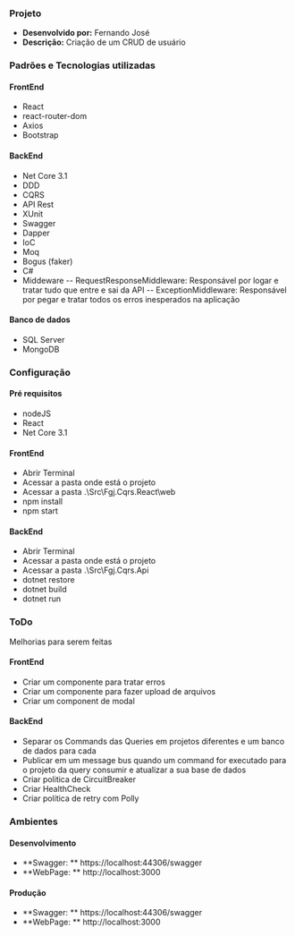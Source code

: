 ### Projeto
- **Desenvolvido por:** Fernando José
- **Descrição:**
Criação de um CRUD de usuário

### Padrões e Tecnologias utilizadas
#### FrontEnd
- React
- react-router-dom
- Axios
- Bootstrap

#### BackEnd
- Net Core 3.1
- DDD
- CQRS
- API Rest
- XUnit
- Swagger
- Dapper
- IoC
- Moq
- Bogus (faker)
- C#
- Middeware
-- RequestResponseMiddleware: Responsável por logar e tratar tudo que entre e sai da API
-- ExceptionMiddleware: Responsável por pegar e tratar todos os erros inesperados na aplicação

#### Banco de dados
- SQL Server
- MongoDB

### Configuração

#### Pré requisitos
- nodeJS
- React
- Net Core 3.1

#### FrontEnd
- Abrir Terminal
- Acessar a pasta onde está o projeto
- Acessar a pasta .\Src\Fgj.Cqrs.React\web
- npm install
- npm start

#### BackEnd
- Abrir Terminal
- Acessar a pasta onde está o projeto
- Acessar a pasta .\Src\Fgj.Cqrs.Api
- dotnet restore
- dotnet build
- dotnet run

### ToDo
Melhorias para serem feitas 

#### FrontEnd
- Criar um componente para tratar erros
- Criar um componente para fazer upload de arquivos
- Criar um component de modal

#### BackEnd
- Separar os Commands das Queries em projetos diferentes e um banco de dados para cada
- Publicar em um message bus quando um command for executado para o projeto da query consumir e atualizar a sua base de dados
- Criar politica de CircuitBreaker
- Criar HealthCheck
- Criar política de retry com Polly

### Ambientes

#### Desenvolvimento
- **Swagger: ** https://localhost:44306/swagger
- **WebPage: ** http://localhost:3000

#### Produção
- **Swagger: ** https://localhost:44306/swagger
- **WebPage: ** http://localhost:3000
